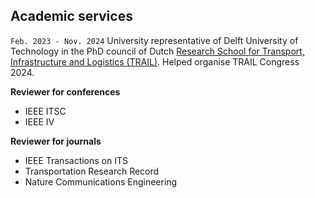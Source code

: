 ## Academic services
`Feb. 2023 - Nov. 2024`
University representative of Delft University of Technology in the PhD council of Dutch [<u>Research School for Transport, Infrastructure and Logistics (TRAIL)</u>](https://rstrail.nl). Helped organise TRAIL Congress 2024.

__Reviewer for conferences__
- IEEE ITSC
- IEEE IV

__Reviewer for journals__
- IEEE Transactions on ITS
- Transportation Research Record
- Nature Communications Engineering
